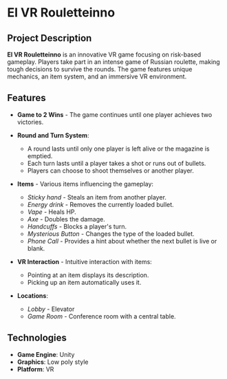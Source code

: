 # El VR Rouletteinno

## Project Description
**El VR Rouletteinno** is an innovative VR game focusing on risk-based gameplay. Players take part in an intense game of Russian roulette, making tough decisions to survive the rounds. The game features unique mechanics, an item system, and an immersive VR environment.

## Features
- **Game to 2 Wins** - The game continues until one player achieves two victories.
  
- **Round and Turn System**:
  - A round lasts until only one player is left alive or the magazine is emptied.
  - Each turn lasts until a player takes a shot or runs out of bullets.
  - Players can choose to shoot themselves or another player.
    
- **Items** - Various items influencing the gameplay:
  - *Sticky hand* - Steals an item from another player.
  - *Energy drink* - Removes the currently loaded bullet.
  - *Vape* - Heals HP.
  - *Axe* - Doubles the damage.
  - *Handcuffs* - Blocks a player's turn.
  - *Mysterious Button* - Changes the type of the loaded bullet.
  - *Phone Call* - Provides a hint about whether the next bullet is live or blank.
    
- **VR Interaction** - Intuitive interaction with items:
  - Pointing at an item displays its description.
  - Picking up an item automatically uses it.
    
- **Locations**:
  - *Lobby* - Elevator
  - *Game Room* - Conference room with a central table.

## Technologies
- **Game Engine**: Unity
- **Graphics**: Low poly style
- **Platform**: VR

